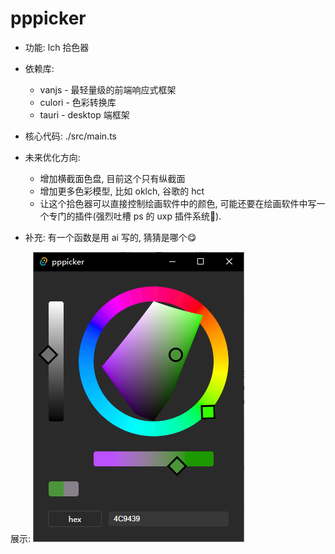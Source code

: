 # pppicker
 
- 功能: lch 拾色器

- 依赖库:
  - vanjs - 最轻量级的前端响应式框架
  - culori - 色彩转换库
  - tauri - desktop 端框架

- 核心代码: ./src/main.ts

- 未来优化方向:
  - 增加横截面色盘, 目前这个只有纵截面
  - 增加更多色彩模型, 比如 oklch, 谷歌的 hct
  - 让这个拾色器可以直接控制绘画软件中的颜色, 可能还要在绘画软件中写一个专门的插件(强烈吐槽 ps 的 uxp 插件系统🤮).

- 补充: 有一个函数是用 ai 写的, 猜猜是哪个😋

展示:
![图片](./pic/1.png)